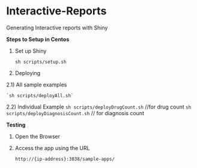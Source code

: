 # Interactive-Reports
Generating Interactive reports with Shiny

**Steps to Setup in Centos**

1) Set up Shiny 

    `sh scripts/setup.sh`
2) Deploying
 
  2.1) All sample examples 

    `sh scripts/deployAll.sh`
    
  2.2) Individual Example
  `sh scripts/deployDrugCount.sh` //for drug count
  `sh scripts/deployDiagnosisCount.sh` // for diagnosis count

**Testing**

1) Open the Browser
2) Access the app using the URL  
      
     `http://{ip-address}:3838/sample-apps/`



